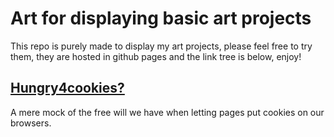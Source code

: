 # Art for displaying basic art projects
This repo is purely made to display my art projects, please feel free to try them, they are hosted in github pages and the link tree is below, enjoy!
## [Hungry4cookies?](https://antonio832.github.io/art/hungry4cookies/)
A mere mock of the free will we have when letting pages put cookies on our browsers.

